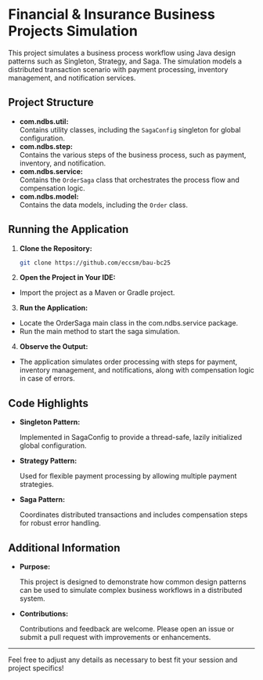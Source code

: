 # Financial & Insurance Business Projects Simulation

This project simulates a business process workflow using Java design patterns such as Singleton, Strategy, and Saga. The simulation models a distributed transaction scenario with payment processing, inventory management, and notification services.

## Project Structure
- **com.ndbs.util:**  
  Contains utility classes, including the `SagaConfig` singleton for global configuration.
- **com.ndbs.step:**  
  Contains the various steps of the business process, such as payment, inventory, and notification.
- **com.ndbs.service:**  
  Contains the `OrderSaga` class that orchestrates the process flow and compensation logic.
- **com.ndbs.model:**  
  Contains the data models, including the `Order` class.

## Running the Application
1. **Clone the Repository:**
   ```bash
   git clone https://github.com/eccsm/bau-bc25
   ```
    
2. **Open the Project in Your IDE:**
- Import the project as a Maven or Gradle project.

3. **Run the Application:** 
- Locate the OrderSaga main class in the com.ndbs.service package.
- Run the main method to start the saga simulation.

4. **Observe the Output:**
- The application simulates order processing with steps for payment, inventory management, and notifications, along with compensation logic in case of errors.

## Code Highlights
- **Singleton Pattern:**

    Implemented in SagaConfig to provide a thread-safe, lazily initialized global configuration.

- **Strategy Pattern:**

    Used for flexible payment processing by allowing multiple payment strategies.

- **Saga Pattern:**

    Coordinates distributed transactions and includes compensation steps for robust error handling.

## Additional Information
- **Purpose:**
    
    This project is designed to demonstrate how common design patterns can be used to simulate complex business workflows in a distributed system.

- **Contributions:**

    Contributions and feedback are welcome. Please open an issue or submit a pull request with improvements or enhancements.

---

Feel free to adjust any details as necessary to best fit your session and project specifics!
